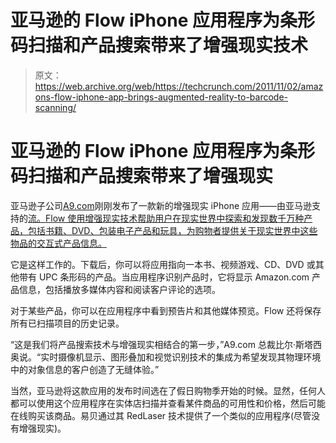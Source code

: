 # 亚马逊的 Flow iPhone 应用程序为条形码扫描和产品搜索带来了增强现实技术

> 原文：<https://web.archive.org/web/https://techcrunch.com/2011/11/02/amazons-flow-iphone-app-brings-augmented-reality-to-barcode-scanning/>

# 亚马逊的 Flow iPhone 应用程序为条形码扫描和产品搜索带来了增强现实

亚马逊子公司[A9.com](https://web.archive.org/web/20230203105650/http://a9.com/-/company/flow.jsp)刚刚发布了一款新的增强现实 iPhone 应用——由亚马逊支持的[流。Flow 使用增强现实技术帮助用户在现实世界中探索和发现数千万种产品，包括书籍、DVD、包装电子产品和玩具，为购物者提供关于现实世界中这些物品的交互式产品信息。](https://web.archive.org/web/20230203105650/http://www.businesswire.com/news/home/20111102007116/en/Flow-Powered-Amazon-App-iPhone)

它是这样工作的。下载后，你可以将应用指向一本书、视频游戏、CD、DVD 或其他带有 UPC 条形码的产品。当应用程序识别产品时，它将显示 Amazon.com 产品信息，包括播放多媒体内容和阅读客户评论的选项。

对于某些产品，你可以在应用程序中看到预告片和其他媒体预览。Flow 还将保存所有已扫描项目的历史记录。

“这是我们将产品搜索技术与增强现实相结合的第一步，”A9.com 总裁比尔·斯塔西奥说。“实时摄像机显示、图形叠加和视觉识别技术的集成为希望发现其物理环境中的对象信息的客户创造了无缝体验。”

当然，亚马逊将这款应用的发布时间选在了假日购物季开始的时候。显然，任何人都可以使用这个应用程序在实体店扫描并查看某件商品的可用性和价格，然后可能在线购买该商品。易贝通过其 RedLaser 技术提供了一个类似的应用程序(尽管没有增强现实)。